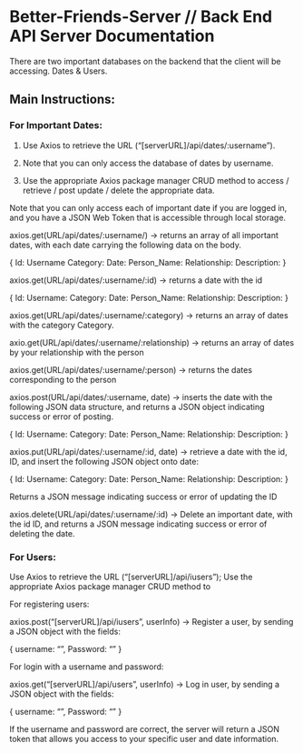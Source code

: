 # Better-Friends-Server // Back End API Server Documentation 

There are two important databases on the backend that the client will be accessing. Dates & Users.

## Main Instructions: 

### For Important Dates:

1. Use Axios to retrieve the URL (“[serverURL]/api/dates/:username”). 

2. Note that you can only access the database of dates by username. 

3. Use the appropriate Axios package manager CRUD method to access / retrieve / post update / delete the appropriate data.

Note that you can only access each of important date if you are logged in, and you have a JSON Web Token that is accessible through local storage.

axios.get(URL/api/dates/:username/) -> returns an array of all important dates, with each date carrying the following data on the body.

{
	Id: 
	Username
    Category:
	Date:
	Person_Name:
	Relationship:
	Description:
}

axios.get(URL/api/dates/:username/:id) -> returns a date with the id

{
	Id: 
	Username:
Category:
	Date:
	Person_Name:
	Relationship:
	Description:
}

axios.get(URL/api/dates/:username/:category) -> returns an array of dates with the category Category.

axio.get(URL/api/dates/:username/:relationship) -> returns an array of dates by your relationship with the person

axios.get(URL/api/dates/:username/:person) -> returns the dates corresponding to the person 

axios.post(URL/api/dates/:username, date) -> inserts the date with the following JSON data structure, and returns a JSON object indicating success or error of posting. 

{
	Id: 
	Username:
Category:
	Date:
	Person_Name:
	Relationship:
	Description:
}


axios.put(URL/api/dates/:username/:id, date) -> retrieve a date with the id, ID, and insert the following JSON object onto date:

{
	Id: 
	Username:
Category:
	Date:
	Person_Name:
	Relationship:
	Description:
}

Returns a JSON message indicating success or error of updating the ID

axios.delete(URL/api/dates/:username/:id) -> Delete an important date, with the id ID, and returns a JSON message indicating success or error of deleting the date. 


### For Users: 

Use Axios to retrieve the URL (“[serverURL]/api/iusers”);
Use the appropriate Axios package manager CRUD method to 

For registering users: 

axios.post(“[serverURL]/api/iusers”, userInfo) -> Register a user, by sending a JSON object with the fields:

{
	username: “”,
	Password: “”
}

For login with a username and password:

axios.get(“[serverURL]/api/users”, userInfo) -> Log in user, by sending a JSON object with the fields:

{
	username: “”,
	Password: “”
}

If the username and password are correct, the server will return a JSON token that allows you access to your specific user and date information. 



